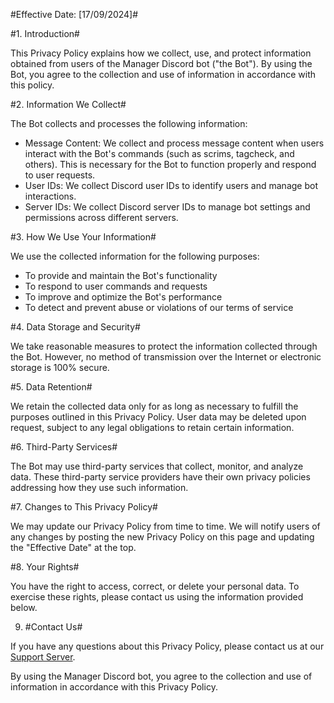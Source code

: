 #Effective Date: [17/09/2024]#

#1. Introduction#

This Privacy Policy explains how we collect, use, and protect information obtained from users of the Manager Discord bot ("the Bot"). By using the Bot, you agree to the collection and use of information in accordance with this policy.

#2. Information We Collect#

The Bot collects and processes the following information:

- Message Content: We collect and process message content when users interact with the Bot's commands (such as scrims, tagcheck, and others). This is necessary for the Bot to function properly and respond to user requests.
- User IDs: We collect Discord user IDs to identify users and manage bot interactions.
- Server IDs: We collect Discord server IDs to manage bot settings and permissions across different servers.

#3. How We Use Your Information#

We use the collected information for the following purposes:

- To provide and maintain the Bot's functionality
- To respond to user commands and requests
- To improve and optimize the Bot's performance
- To detect and prevent abuse or violations of our terms of service

#4. Data Storage and Security#

We take reasonable measures to protect the information collected through the Bot. However, no method of transmission over the Internet or electronic storage is 100% secure.

#5. Data Retention#

We retain the collected data only for as long as necessary to fulfill the purposes outlined in this Privacy Policy. User data may be deleted upon request, subject to any legal obligations to retain certain information.

#6. Third-Party Services#

The Bot may use third-party services that collect, monitor, and analyze data. These third-party service providers have their own privacy policies addressing how they use such information.

#7. Changes to This Privacy Policy#

We may update our Privacy Policy from time to time. We will notify users of any changes by posting the new Privacy Policy on this page and updating the "Effective Date" at the top.

#8. Your Rights#

You have the right to access, correct, or delete your personal data. To exercise these rights, please contact us using the information provided below.

9. #Contact Us#

If you have any questions about this Privacy Policy, please contact us at our [Support Server](https://discord.gg/7jCqhkh9mR).

By using the Manager Discord bot, you agree to the collection and use of information in accordance with this Privacy Policy.
